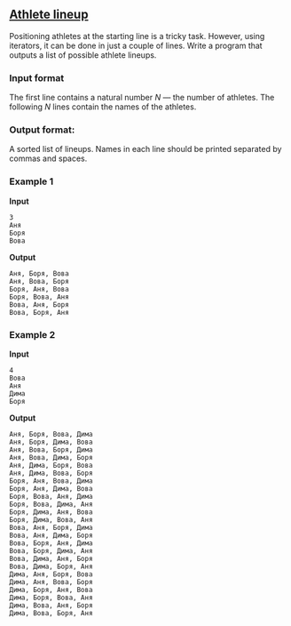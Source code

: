 ## [Athlete lineup](../../../solutions/3.4/34_m.py)

Positioning athletes at the starting line is a tricky task. However, using iterators, it can be done in just a couple of lines. Write a program that outputs a list of possible athlete lineups.

### Input format

The first line contains a natural number $N$ — the number of athletes. The following $N$ lines contain the names of the athletes.

### Output format:

A sorted list of lineups. Names in each line should be printed separated by commas and spaces.

### Example 1

__Input__
```plaintext
3
Аня
Боря
Вова
```

__Output__
```plaintext
Аня, Боря, Вова
Аня, Вова, Боря
Боря, Аня, Вова
Боря, Вова, Аня
Вова, Аня, Боря
Вова, Боря, Аня
```

### Example 2

__Input__
```plaintext
4
Вова
Аня
Дима
Боря
```

__Output__
```plaintext
Аня, Боря, Вова, Дима
Аня, Боря, Дима, Вова
Аня, Вова, Боря, Дима
Аня, Вова, Дима, Боря
Аня, Дима, Боря, Вова
Аня, Дима, Вова, Боря
Боря, Аня, Вова, Дима
Боря, Аня, Дима, Вова
Боря, Вова, Аня, Дима
Боря, Вова, Дима, Аня
Боря, Дима, Аня, Вова
Боря, Дима, Вова, Аня
Вова, Аня, Боря, Дима
Вова, Аня, Дима, Боря
Вова, Боря, Аня, Дима
Вова, Боря, Дима, Аня
Вова, Дима, Аня, Боря
Вова, Дима, Боря, Аня
Дима, Аня, Боря, Вова
Дима, Аня, Вова, Боря
Дима, Боря, Аня, Вова
Дима, Боря, Вова, Аня
Дима, Вова, Аня, Боря
Дима, Вова, Боря, Аня
```